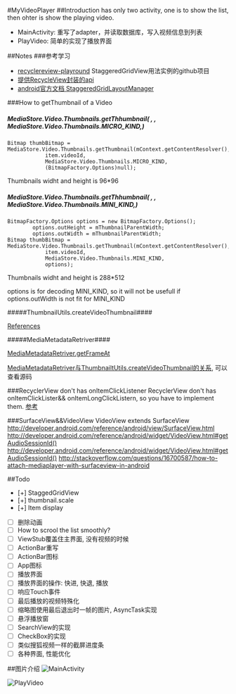 #MyVideoPlayer ##Introduction has only two activity, one is to show the list, then ohter is show the playing video.
- MainActivity: 重写了adapter，并读取数据库，写入视频信息到列表
- PlayVideo: 简单的实现了播放界面

##Notes
###参考学习
- [recyclereview-playround](https://github.com/devunwired/recyclerview-playground) StaggeredGridView用法实例的github项目
- [提供RecycleView封装的api](http://lucasr.org/2014/07/31/the-new-twowayview/)
- [android官方文档 StaggeredGridLayoutManager](http://developer.android.com/reference/android/support/v7/widget/StaggeredGridLayoutManager.html#)

###How to getThumbnail of a Video

##### MediaStore.Video.Thumbnails.getThhumbnail( , , MediaStore.Video.Thumbnails.MICRO_KIND,)
```
Bitmap thumbBitmap = MediaStore.Video.Thumbnails.getThumbnail(mContext.getContentResolver(),
            item.videoId,
            MediaStore.Video.Thumbnails.MICRO_KIND,
            (BitmapFactory.Options)null);
```
Thumbnails widht and height is 96*96

##### MediaStore.Video.Thumbnails.getThhumbnail( , , MediaStore.Video.Thumbnails.MINI_KIND,)
```
BitmapFactory.Options options = new BitmapFactory.Options();
        options.outHeight = mThumbnailParentWidth;
        options.outWidth = mThumbnailParentWidth;
Bitmap thumbBitmap = MediaStore.Video.Thumbnails.getThumbnail(mContext.getContentResolver(),
            item.videoId,
            MediaStore.Video.Thumbnails.MINI_KIND,
            options);
```
Thumbnails widht and height is 288*512

options is for decoding MINI_KIND, so it will not be usefull if options.outWidth is not fit for MINI_KIND

#####ThumbnailUtils.createVideoThumbnail####

[References](http://www.jianshu.com/p/4aa82a21b4b5)

#####MediaMetadataRetriver####

[MediaMetadataRetriver.getFrameAt](http://developer.android.com/intl/zh-cn/reference/android/media/MediaMetadataRetriever.html#getFrameAtTime)

[MediaMetadataRetriver与ThumbnailtUtils.createVideoThumbnail的关系](http://m.blog.csdn.net/blog/Mr_dsw/48524977), 可以查看源码

###RecyclerView don't has onItemClickListener
RecyclerView don't has onItemClickLister&& onItemLongClickListern, so you have to implement them.
[参考](http://stackoverflow.com/questions/24471109/recyclerview-onclick/26826692#26826692)

###SurfaceView&&VideoView
VideoView extends SurfaceView
http://developer.android.com/reference/android/view/SurfaceView.html
http://developer.android.com/reference/android/widget/VideoView.html#getAudioSessionId()
http://developer.android.com/reference/android/widget/VideoView.html#getAudioSessionId()
http://stackoverflow.com/questions/16700587/how-to-attach-mediaplayer-with-surfaceview-in-android

##Todo
- [+] StaggedGridView
- [+] thumbnail.scale
- [+] Item display
- [ ] 删除动画
- [ ] How to scrool the list smoothly?
- [ ] ViewStub覆盖住主界面, 没有视频的时候
- [ ] ActionBar重写
- [ ] ActionBar图标
- [ ] App图标
- [ ] 播放界面
- [ ] 播放界面的操作: 快进, 快退, 播放
- [ ] 响应Touch事件
- [ ] 最后播放的视频特殊化
- [ ] 缩略图使用最后退出时一帧的图片, AsyncTask实现
- [ ] 悬浮播放窗
- [ ] SearchView的实现
- [ ] CheckBox的实现
- [ ] 类似搜狐视频一样的截屏进度条
- [ ] 各种界面, 性能优化

##图片介绍
![MainActivity](./listview.png)

![PlayVideo](./play.png)